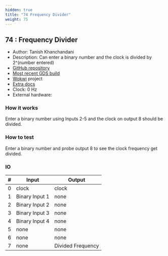```yaml
---
hidden: true
title: "74 Frequency Divider"
weight: 75
---
```


## 74 : Frequency Divider

* Author: Tanish Khanchandani
* Description: Can enter a binary number and the clock is divided by 2^(number entered)
* [GitHub repository](https://github.com/tanishnk/tt03-submission-Frequency-Divider)
* [Most recent GDS build](https://github.com/tanishnk/tt03-submission-Frequency-Divider/actions/runs/4781692219)
* [Wokwi](https://wokwi.com/projects/362208154278843393) project
* [Extra docs]()
* Clock: 0 Hz
* External hardware: 



### How it works

Enter a binary number using Inputs 2-5 and the clock on output 8 should be divided.


### How to test

Enter a binary number and probe output 8 to see the clock frequency get divided.


### IO

| # | Input        | Output       |
|---|--------------|--------------|
| 0 | clock  | clock |
| 1 | Binary Input 1  | none |
| 2 | Binary Input 2  | none |
| 3 | Binary Input 3  | none |
| 4 | Binary Input 4  | none |
| 5 | none  | none |
| 6 | none  | none |
| 7 | none  | Divided Frequency |
